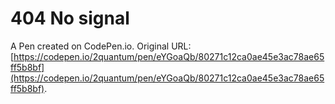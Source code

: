 # 404 No signal

A Pen created on CodePen.io. Original URL: [https://codepen.io/2quantum/pen/eYGoaQb/80271c12ca0ae45e3ac78ae65ff5b8bf](https://codepen.io/2quantum/pen/eYGoaQb/80271c12ca0ae45e3ac78ae65ff5b8bf).


